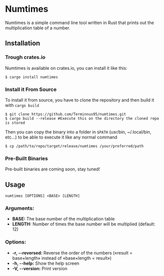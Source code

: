 # Numtimes
Numtimes is a simple command line tool written in Rust that prints out the multiplication table of a number.

## Installation

### Trough crates.io
Numtimes is available on crates.io, you can install it like this:
```
$ cargo install numtimes
```

### Install it From Source
To install it from source, you have to clone the repository and then build it with `cargo build`
```
$ git clone https://github.com/Terminnus95/numtimes.git
$ cargo build --release #Execute this on the directory the cloned repo is stored
```
Then you can copy the binary into a folder in `$PATH` (usr/bin, ~/.local/bin, etc...) to be able to execute it like any normal command

```
$ cp /path/to/repo/target/release/numtimes /your/preferred/path
```

### Pre-Built Binaries
Pre-built binaries are coming soon, stay tuned!

## Usage
```
numtimes [OPTIONS] <BASE> [LENGTH]
```

### Arguments:
- **BASE:** The base number of the multiplication table
- **LENGTH:** Number of times the base number will be multiplied (default: 12)

### Options:
- **-r, --reversed:** Reverse the order of the numbers («result = base×length» instead of «base×length = result»)
- **-h, --help:** Show the help screen
- **-V, --version:** Print version

